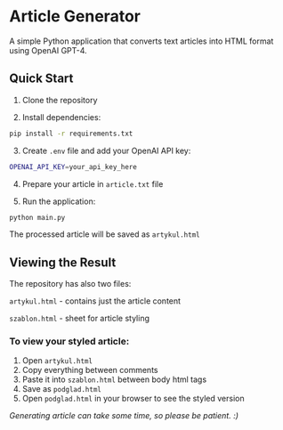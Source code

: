 # Article Generator

A simple Python application that converts text articles into HTML format using OpenAI GPT-4.

## Quick Start

1. Clone the repository

2. Install dependencies:
```bash
pip install -r requirements.txt
```

3. Create `.env` file and add your OpenAI API key:
```bash
OPENAI_API_KEY=your_api_key_here
```

4. Prepare your article in `article.txt` file

5. Run the application:
```bash
python main.py
```

The processed article will be saved as `artykul.html`

## Viewing the Result
The repository has also two files:

`artykul.html` - contains just the article content

`szablon.html` - sheet for article styling

### To view your styled article:

1. Open `artykul.html`
2. Copy everything between <!-- Tutaj zostanie wklejona treść wygenerowanego artykułu --> comments
3. Paste it into `szablon.html` between body html tags
4. Save as `podglad.html`
5. Open `podglad.html` in your browser to see the styled version


*Generating article can take some time, so please be patient. :)*
